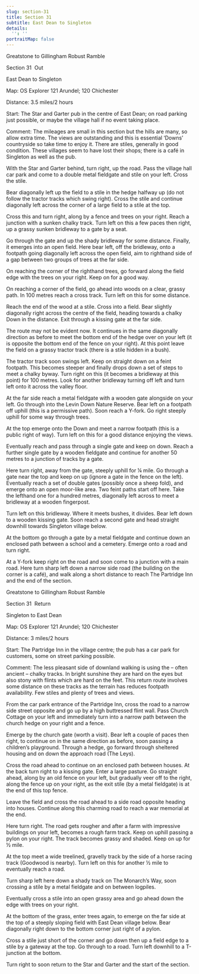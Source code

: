 ```yaml
---
slug: section-31
title: Section 31
subtitle: East Dean to Singleton
details:
  '': ''
portraitMap: false
---
```

Greatstone to Gillingham Robust Ramble

Section 31  Out

East Dean to Singleton

Map: OS Explorer 121 Arundel; 120 Chichester

Distance: 3.5 miles/2 hours

Start: The Star and Garter pub in the centre of East Dean; on road parking just possible, or maybe the village hall if no event taking place.

Comment: The mileages are small in this section but the hills are many, so allow extra time. The views are outstanding and this is essential ‘Downs’ countryside so take time to enjoy it. There are stiles, generally in good condition. These villages seem to have lost their shops; there is a café in Singleton as well as the pub.

With the Star and Garter behind, turn right, up the road. Pass the village hall car park and come to a double metal fieldgate and stile on your left. Cross the stile.

Bear diagonally left up the field to a stile in the hedge halfway up (do not follow the tractor tracks which swing right). Cross the stile and continue diagonally left across the corner of a large field to a stile at the top.

Cross this and turn right, along by a fence and trees on your right. Reach a junction with a sunken chalky track. Turn left on this a few paces then right, up a grassy sunken bridleway to a gate by a seat.

Go through the gate and up the shady bridleway for some distance. Finally, it emerges into an open field. Here bear left, off the bridleway, onto a footpath going diagonally left across the open field, aim to righthand side of a gap between two groups of trees at the far side.

On reaching the corner of the righthand trees, go forward along the field edge with the trees on your right. Keep on for a good way.

On reaching a corner of the field, go ahead into woods on a clear, grassy path. In 100 metres reach a cross track. Turn left on this for some distance.

Reach the end of the wood at a stile. Cross into a field. Bear slightly diagonally right across the centre of the field, heading towards a chalky Down in the distance. Exit through a kissing gate at the far side.

The route may not be evident now. It continues in the same diagonally direction as before to meet the bottom end of the hedge over on your left (it is opposite the bottom end of the fence on your right). At this point leave the field on a grassy tractor track (there is a stile hidden in a bush).

The tractor track soon swings left. Keep on straight down on a feint footpath. This becomes steeper and finally drops down a set of steps to meet a chalky byway. Turn right on this (it becomes a bridleway at this point) for 100 metres. Look for another bridleway turning off left and turn left onto it across the valley floor.

At the far side reach a metal fieldgate with a wooden gate alongside on your left. Go through into the Levin Down Nature Reserve. Bear left on a footpath off uphill (this is a permissive path). Soon reach a Y-fork. Go right steeply uphill for some way through trees.

At the top emerge onto the Down and meet a narrow footpath (this is a public right of way). Turn left on this for a good distance enjoying the views.

Eventually reach and pass through a single gate and keep on down. Reach a further single gate by a wooden fieldgate and continue for another 50 metres to a junction of tracks by a gate.

Here turn right, away from the gate, steeply uphill for ¼ mile. Go through a gate near the top and keep on up (ignore a gate in the fence on the left). Eventually reach a set of double gates (possibly once a sheep fold), and emerge onto an open moor-like area. Two feint paths start off here. Take the lefthand one for a hundred metres, diagonally left across to meet a bridleway at a wooden fingerpost.

Turn left on this bridleway. Where it meets bushes, it divides. Bear left down to a wooden kissing gate. Soon reach a second gate and head straight downhill towards Singleton village below.

At the bottom go through a gate by a metal fieldgate and continue down an enclosed path between a school and a cemetery. Emerge onto a road and turn right.

At a Y-fork keep right on the road and soon come to a junction with a main road. Here turn sharp left down a narrow side road (the building on the corner is a café), and walk along a short distance to reach The Partridge Inn and the end of the section.

Greatstone to Gillingham Robust Ramble

Section 31  Return

Singleton to East Dean

Map: OS Explorer 121 Arundel; 120 Chichester

Distance: 3 miles/2 hours

Start: The Partridge Inn in the village centre; the pub has a car park for customers, some on street parking possible.

Comment: The less pleasant side of downland walking is using the – often ancient – chalky tracks. In bright sunshine they are hard on the eyes but also stony with flints which are hard on the feet. This return route involves some distance on these tracks as the terrain has reduces footpath availability. Few stiles and plenty of trees and views.

From the car park entrance of the Partridge Inn, cross the road to a narrow side street opposite and go up by a high buttressed flint wall. Pass Church Cottage on your left and immediately turn into a narrow path between the church hedge on your right and a fence.

Emerge by the church gate (worth a visit). Bear left a couple of paces then right, to continue on in the same direction as before, soon passing a children’s playground. Through a hedge, go forward through sheltered housing and on down the approach road (The Leys).

Cross the road ahead to continue on an enclosed path between houses. At the back turn right to a kissing gate. Enter a large pasture. Go straight ahead, along by an old fence on your left, but gradually veer off to the right, along the fence up on your right, as the exit stile (by a metal fieldgate) is at the end of this top fence.

Leave the field and cross the road ahead to a side road opposite heading into houses. Continue along this charming road to reach a war memorial at the end.

Here turn right. The road gets rougher and after a farm with impressive buildings on your left, becomes a rough farm track. Keep on uphill passing a pylon on your right. The track becomes grassy and shaded. Keep on up for ½ mile.

At the top meet a wide treelined, gravelly track by the side of a horse racing track (Goodwood is nearby). Turn left on this for another ½ mile to eventually reach a road.

Turn sharp left here down a shady track on The Monarch’s Way, soon crossing a stile by a metal fieldgate and on between logpiles.

Eventually cross a stile into an open grassy area and go ahead down the edge with trees on your right.

At the bottom of the grass, enter trees again, to emerge on the far side at the top of a steeply sloping field with East Dean village below. Bear diagonally right down to the bottom corner just right of a pylon.

Cross a stile just short of the corner and go down then up a field edge to a stile by a gateway at the top. Go through to a road. Turn left downhill to a T-junction at the bottom.

Turn right to soon return to the Star and Garter and the start of the section.
